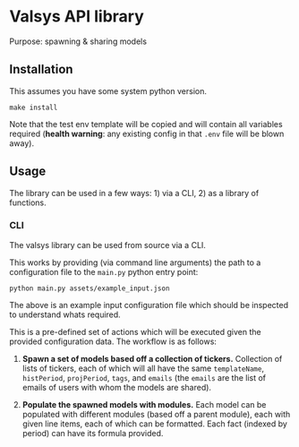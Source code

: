 # Valsys API library

Purpose: spawning & sharing models



## Installation
This assumes you have some system python version.
```
make install
```
Note that the test env template will be copied and will contain all variables required (**health warning**: any existing config in that `.env` file will be blown away).

## Usage
The library can be used in a few ways: 1) via a CLI, 2) as a library of functions.
### CLI
The valsys library can be used from source via a CLI.

This works by providing (via command line arguments) the path to a configuration file to the `main.py` python entry point:
```
python main.py assets/example_input.json
```
The above is an example input configuration file which should be inspected to understand whats required.

This is a pre-defined set of actions which will be executed given the provided configuration data. The workflow is as follows:

1)  **Spawn a set of models based off a collection of tickers.** Collection of lists of tickers, each of which will all have the same `templateName`, `histPeriod`, `projPeriod`, `tags`, and `emails` (the `emails` are the list of emails of users with whom the models are shared).


2) **Populate the spawned models with modules.** Each model can be populated with different modules (based off a parent module), each with given line items, each of which can be formatted. Each fact (indexed by period) can have its formula provided.